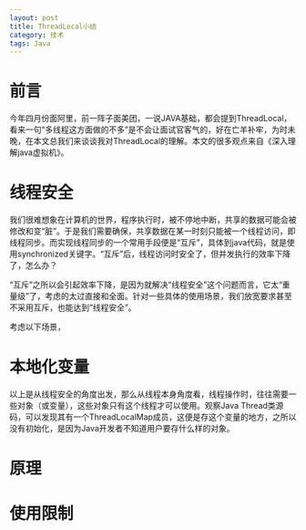 ```yaml
---
layout: post
title: ThreadLocal小结
category: 技术
tags: Java
---
```


# 前言 #
今年四月份面阿里，前一阵子面美团，一说JAVA基础，都会提到ThreadLocal，看来一句“多线程这方面做的不多”是不会让面试官客气的，好在亡羊补牢，为时未晚，在本文总我们来谈谈我对ThreadLocal的理解。本文的很多观点来自《深入理解java虚拟机》。

# 线程安全 #
我们很难想象在计算机的世界，程序执行时，被不停地中断，共享的数据可能会被修改和变“脏”。于是我们需要确保，共享数据在某一时刻只能被一个线程访问，即线程同步。而实现线程同步的一个常用手段便是“互斥”，具体到java代码，就是使用synchronized关键字。“互斥”后，线程访问时安全了，但并发执行的效率下降了，怎么办？

“互斥”之所以会引起效率下降，是因为就解决“线程安全”这个问题而言，它太“重量级”了，考虑的太过直接和全面。针对一些具体的使用场景，我们放宽要求甚至不采用互斥，也能达到“线程安全”。

考虑以下场景，

# 本地化变量 #

以上是从线程安全的角度出发，那么从线程本身角度看，线程操作时，往往需要一些对象（或变量），这些对象只有这个线程才可以使用。观察Java Thread类源码，可以发现其有一个ThreadLocalMap成员，这便是存这个变量的地方，之所以没有初始化，是因为Java开发者不知道用户要存什么样的对象。

# 原理 #

# 使用限制 #
